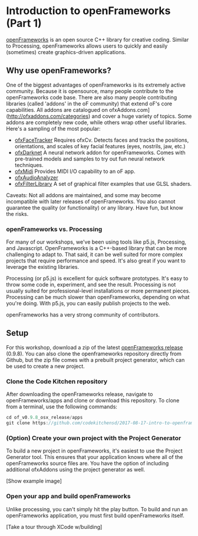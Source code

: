 # Introduction to openFrameworks (Part 1)


[openFrameworks](openframeworks.cc) is an open source C++ library for creative coding. Similar to Processing, openFrameworks allows users to quickly and easily (sometimes) create graphics-driven applications.

## Why use openFrameworks?

One of the biggest advantages of openFrameworks is its extremely active community. Because it is opensource, many people contribute to the openFrameworks code base. There are also many people contributing libraries (called 'addons' in the oF community) that extend oF's core capabilities. All addons are catalogued on ofxAddons.com](http://ofxaddons.com/categories) and cover a huge variety of topics. Some addons are completely new code, while others wrap other useful libraries. Here's a sampling of the most popular:

* [ofxFaceTracker](https://github.com/kylemcdonald/ofxFaceTracker) Requires ofxCv. Detects faces and tracks the positions, orientations, and scales of key facial features (eyes, nostrils, jaw, etc.)
* [ofxDarknet](https://github.com/mrzl/ofxDarknet) A neural network addon for openFrameworks. Comes with pre-trained models and samples to try out fun neural network techniques.
* [ofxMidi](https://github.com/danomatika/ofxMidi) Provides MIDI I/O capability to an oF app. 
* [ofxAudioAnalyzer](https://github.com/leozimmerman/ofxAudioAnalyzer)
* [ofxFilterLibrary](https://github.com/mfargo/ofxFilterLibrary) A set of graphical filter examples that use GLSL shaders.

Caveats: Not all addons are maintained, and some may become incompatible with later releases of openFrameworks. You also cannot guarantee the quality (or functionality) or any library. Have fun, but know the risks. 

### openFrameworks vs. Processing 

For many of our workshops, we've been using tools like p5.js, Processing, and Javascript. OpenFrameworks is a C++-based library that can be more challenging to adapt to. That said, it can be well suited for more complex projects that require performance and speed. It's also great if you want to leverage the existing libraries.


Processing (or p5.js) is excellent for quick software prototypes. It's easy to throw some code in, experiment, and see the result. Processing is not usually suited for professional-level installations or more permanent pieces. Processing can be much slower than openFrameworks, depending on what you're doing. With p5.js, you can easily publish projects to the web.

openFrameworks has a very strong community of contributors. 

## Setup

For this workshop, download a zip of the latest [openFrameworks release](http://openframeworks.cc/download/) (0.9.8). You can also clone the openframeworks repository directly from Github, but the zip file comes with a prebuilt project generator, which can be used to create a new project. 


### Clone the Code Kitchen repository


After downloading the openFrameworks release, navigate to openFrameworks/apps and clone or download this repository. To clone from a terminal, use the following commands:

```javascript
cd of_v0.9.8_osx_release/apps
git clone https://github.com/codekitchensd/2017-08-17-intro-to-openframeworks.git
```

### (Option) Create your own project with the Project Generator

To build a new project in openFrameworks, it's easiest to use the Project Generator tool. This ensures that your application knows where all of the openFrameworks source files are. You have the option of including additional ofxAddons using the project generator as well.

[Show example image]

### Open your app and build openFrameworks

Unlike processing, you can't simply hit the play button. To build and run an openFrameworks application, you must first build openFrameworks itself. 

[Take a tour through XCode w/building]






